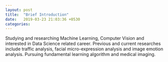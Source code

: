 ```yaml
---
layout: post
title:  "Brief Introduction"
date:   2019-03-23 21:03:36 +0530
categories:
---
```

Studying and researching Machine Learning, Computer Vision and interested in Data Science related career. Previous and current researches include traffic analysis, facial micro-expression analysis and image emotion analysis. 
Pursuing fundamental learning algorithm and medical imaging.